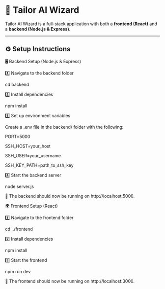 # 🚀 Tailor AI Wizard

Tailor AI Wizard is a full-stack application with both a **frontend (React)** and a **backend (Node.js & Express)**.

---

## ⚙️ **Setup Instructions**

🖥️ Backend Setup (Node.js & Express)

1️⃣ Navigate to the backend folder

cd backend

2️⃣ Install dependencies

npm install

3️⃣ Set up environment variables

Create a .env file in the backend/ folder with the following:

PORT=5000

SSH_HOST=your_host

SSH_USER=your_username

SSH_KEY_PATH=path_to_ssh_key

4️⃣ Start the backend server

node server.js

🚀 The backend should now be running on http://localhost:5000.





🌍 Frontend Setup (React)

1️⃣ Navigate to the frontend folder

cd ../frontend

2️⃣ Install dependencies

npm install

3️⃣ Start the frontend

npm run dev

🚀 The frontend should now be running on http://localhost:3000.

